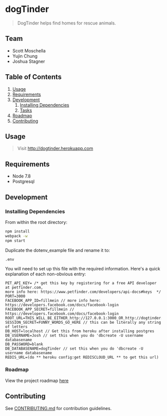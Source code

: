 # dogTinder

> DogTinder helps find homes for rescue animals.

## Team

  - Scott Moschella
  - Yujin Chung
  - Joshua Stagner

## Table of Contents

1. [Usage](#Usage)
1. [Requirements](#requirements)
1. [Development](#development)
    1. [Installing Dependencies](#installing-dependencies)
    1. [Tasks](#tasks)
1. [Roadmap](#roadmap)
1. [Contributing](#contributing)

## Usage

> Visit http://dogtinder.herokuapp.com

## Requirements

- Node 7.8
- Postgresql

## Development

### Installing Dependencies

From within the root directory:

```sh
npm install
webpack -w
npm start
```
Duplicate the dotenv_example file and rename it to:
```
.env
```

You will need to set up this file with the required information. Here's a quick explanation of each non-obvious entry:

```
PET_API_KEY= /* get this key by registering for a free API developer at petfinder.com,
more info here: https://www.petfinder.com/developers/api-docs#keys  */
PORT=3000
FACEBOOK_APP_ID=fillmein // more info here: https://developers.facebook.com/docs/facebook-login
FACEBOOK_APP_SECRET=fillmein // https://developers.facebook.com/docs/facebook-login
ROOT_URL=THIS_WILL_BE_EITHER_http://127.0.0.1:3000_OR_http://dogtinder.herokuapp.com
SESSION_SECRET=FUNNY_WORDS_GO_HERE // this can be literally any string of letters
DB_HOST=localhost // Get this from heroku after installing postgres
DB_USERNAME=Josh // set this when you do 'dbcreate -U username databasename
DB_PASSWORD=blank
DB_DATABASENAME=dogTinder // set this when you do 'dbcreate -U username databasename
REDIS_URL=(do ** heroku config:get REDISCLOUD_URL ** to get this url)
```

### Roadmap

View the project roadmap [here](LINK_TO_DOC)


## Contributing

See [CONTRIBUTING.md](CONTRIBUTING.md) for contribution guidelines.
